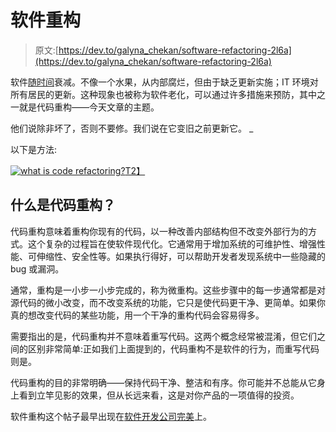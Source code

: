 # 软件重构

> 原文:[https://dev.to/galyna_chekan/software-refactoring-2l6a](https://dev.to/galyna_chekan/software-refactoring-2l6a)

软件[随时间](https://www.techopedia.com/definition/22202/software-rot)衰减。不像一个水果，从内部腐烂，但由于缺乏更新实施；IT 环境对所有居民的更新。这种现象也被称为软件老化，可以通过许多措施来预防，其中之一就是代码重构——今天文章的主题。

他们说除非坏了，否则不要修。我们说在它变旧之前更新它。 _

以下是方法:

[![what is code refactoring?](../Images/3818ef4bcaa792ecfe4a177d6ee12ee4.png)T2】](https://res.cloudinary.com/practicaldev/image/fetch/s--n7dv88yx--/c_limit%2Cf_auto%2Cfl_progressive%2Cq_auto%2Cw_880/http://perfectial.com/wp-content/uploads/2017/03/What-is-code-refactoring.jpg)

## [](#what-is-code-refactoring)什么是代码重构？

代码重构意味着重构你现有的代码，以一种改善内部结构但不改变外部行为的方式。这个复杂的过程旨在使软件现代化。它通常用于增加系统的可维护性、增强性能、可伸缩性、安全性等。如果执行得好，可以帮助开发者发现系统中一些隐藏的 bug 或漏洞。

通常，重构是一小步一小步完成的，称为微重构。这些步骤中的每一步通常都是对源代码的微小改变，而不改变系统的功能，它只是使代码更干净、更简单。如果你真的想改变代码的某些功能，用一个干净的重构代码会容易得多。

需要指出的是，代码重构并不意味着重写代码。这两个概念经常被混淆，但它们之间的区别非常简单:正如我们上面提到的，代码重构不是软件的行为，而重写代码则是。

代码重构的目的非常明确——保持代码干净、整洁和有序。你可能并不总能从它身上看到立竿见影的效果，但从长远来看，这是对你产品的一项值得的投资。

软件重构这个帖子最早出现在[软件开发公司完美](https://perfectial.com)上。